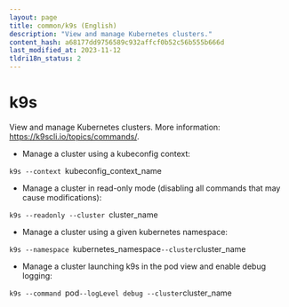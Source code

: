 ```yaml
---
layout: page
title: common/k9s (English)
description: "View and manage Kubernetes clusters."
content_hash: a68177dd9756589c932affcf0b52c56b555b666d
last_modified_at: 2023-11-12
tldri18n_status: 2
---
```

# k9s

View and manage Kubernetes clusters.
More information: <https://k9scli.io/topics/commands/>.

- Manage a cluster using a kubeconfig context:

`k9s --context `<span class="tldr-var badge badge-pill bg-dark-lm bg-white-dm text-white-lm text-dark-dm font-weight-bold">kubeconfig_context_name</span>

- Manage a cluster in read-only mode (disabling all commands that may cause modifications):

`k9s --readonly --cluster `<span class="tldr-var badge badge-pill bg-dark-lm bg-white-dm text-white-lm text-dark-dm font-weight-bold">cluster_name</span>

- Manage a cluster using a given kubernetes namespace:

`k9s --namespace `<span class="tldr-var badge badge-pill bg-dark-lm bg-white-dm text-white-lm text-dark-dm font-weight-bold">kubernetes_namespace</span>` --cluster `<span class="tldr-var badge badge-pill bg-dark-lm bg-white-dm text-white-lm text-dark-dm font-weight-bold">cluster_name</span>

- Manage a cluster launching k9s in the pod view and enable debug logging:

`k9s --command `<span class="tldr-var badge badge-pill bg-dark-lm bg-white-dm text-white-lm text-dark-dm font-weight-bold">pod</span>` --logLevel debug --cluster `<span class="tldr-var badge badge-pill bg-dark-lm bg-white-dm text-white-lm text-dark-dm font-weight-bold">cluster_name</span>
